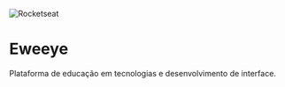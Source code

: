 ![Rocketseat](https://i.imgur.com/Jakg6NX.png)

<h1>Eweeye</h1>
<p>Plataforma de educação em tecnologias e desenvolvimento de interface.</p>
